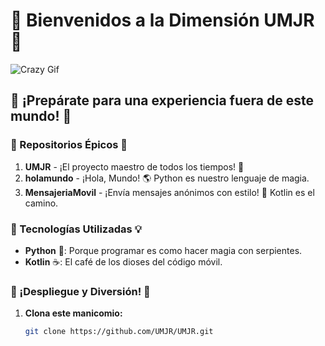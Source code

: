 # 🌟 Bienvenidos a la Dimensión UMJR 🚀

![Crazy Gif](https://media.giphy.com/media/l0MYB8Ory7Hqefo9a/giphy.gif)

## 🌈 ¡Prepárate para una experiencia fuera de este mundo! 🌈

### 🎉 Repositorios Épicos 🥳
1. **UMJR** - ¡El proyecto maestro de todos los tiempos! 🤯
2. **holamundo** - ¡Hola, Mundo! 🌎 Python es nuestro lenguaje de magia.
3. **MensajeriaMovil** - ¡Envía mensajes anónimos con estilo! 📱 Kotlin es el camino.

### 🔧 Tecnologías Utilizadas 💡
- **Python** 🐍: Porque programar es como hacer magia con serpientes.
- **Kotlin** ☕: El café de los dioses del código móvil.

### 🚀 ¡Despliegue y Diversión! 🎨
1. **Clona este manicomio:**
   ```bash
   git clone https://github.com/UMJR/UMJR.git


